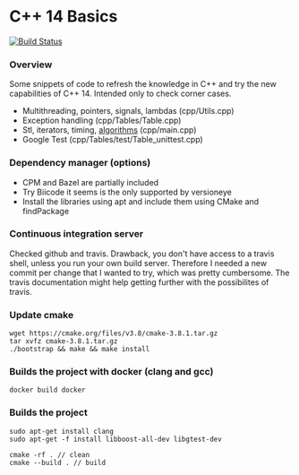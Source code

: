 # C++ 14 Basics
[![Build Status](https://travis-ci.org/martibayoalemany/cpp14-basics.svg?branch=github)](https://travis-ci.org/martibayoalemany/cpp14-basics)

### Overview
Some snippets of code to refresh the knowledge in C++ and try the new capabilities of C++ 14. 
Intended only to check corner cases.

- Multithreading, pointers, signals, lambdas (cpp/Utils.cpp) 
- Exception handling (cpp/Tables/Table.cpp)
- Stl, iterators, timing, [algorithms](http://en.cppreference.com/w/cpp/algorithm) (cpp/main.cpp) 
- Google Test (cpp/Tables/test/Table\_unittest.cpp)


### Dependency manager (options)
- CPM and Bazel are partially included 
- Try Biicode it seems is the only supported by versioneye
- Install the libraries using apt and include them using CMake and findPackage

### Continuous integration server
Checked github and travis. 
Drawback, you don't have access to a travis shell,
unless you run your own build server. Therefore I needed a new commit per change
that I wanted to try, which was pretty cumbersome. The travis documentation might
help getting further with the possibilites of travis.

### Update cmake
```
wget https://cmake.org/files/v3.8/cmake-3.8.1.tar.gz
tar xvfz cmake-3.8.1.tar.gz
./bootstrap && make && make install
```

### Builds the project with docker (clang and gcc)
```
docker build docker
```

### Builds the project
```
sudo apt-get install clang
sudo apt-get -f install libboost-all-dev libgtest-dev

cmake -rf . // clean
cmake --build . // build 
```
